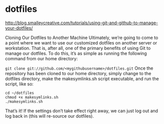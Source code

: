 # dotfiles
http://blog.smalleycreative.com/tutorials/using-git-and-github-to-manage-your-dotfiles/


Cloning Our Dotfiles to Another Machine
Ultimately, we’re going to come to a point where we want to use our customized dotfiles on another server or workstation. That is, after all, one of the primary benefits of using Git to manage our dotfiles. To do this, it’s as simple as running the following command from our home directory:

`git clone git://github.com/<mygithubusername>/dotfiles.git`
Once the repository has been cloned to our home directory, simply change to the dotfiles directory, make the makesymlinks.sh script executable, and run the script, like so:
```
cd ~/dotfiles
chmod +x makesymlinks.sh
./makesymlinks.sh
```

That’s it! If the settings don’t take effect right away, we can just log out and log back in (this will re-source our dotfiles).

